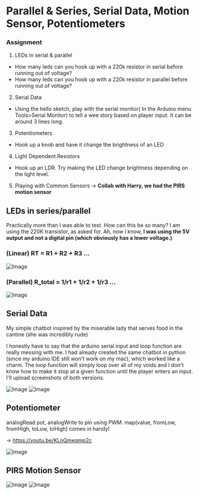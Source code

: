 # Parallel & Series, Serial Data, Motion Sensor, Potentiometers

### Assignment

1. LEDs in serial & parallel
- How many leds can you hook up with a 220k resistor in serial before running out of voltage?
- How many leds can you hook up with a 220k resistor in parallel before running out of voltage?
2. Serial Data
- Using the hello sketch, play with the serial monitor( In the Arduino menu Tools>Serial Monitor) to tell a wee story based on player input. It can be around 3 lines long.
3. Potentiometers
- Hook up a knob and have it change the brightness of an LED
4. Light Dependent Resistors
- Hook up an LDR. Try making the LED change brightness depending on the light level.
5. Playing with Common Sensors
→ __Collab with Harry, we had the PIRS motion sensor__

## LEDs in series/parallel 

Practically more than I was able to test. How can this be so many? I am using the 220K transistor, as asked for. Ah, now I know, __I was using the 5V output and not a digital pin (which obviously has a lower voltage.)__

### (Linear) RT = R1 + R2 + R3 ...

![Image](serial-led.jpg)

### (Parallel) R_total = 1/r1 + 1/r2 + 1/r3 ...

![Image](parallel-led.jpg)

## Serial Data
My simple chatbot inspired by the miserable lady that serves food in the cantine (she was incredibly rude)

I honestly have to say that the arduino serial input and loop function are really messing with me. I had already created the same chatbot in python (since my arduino IDE still won't work on my mac), which worked like a charm. The loop function will simply loop over all of my voids and I don't know how to make it stop at a given function until the player enters an input. I'll upload screenshots of both versions.

![Image](chatbot-python.png)
![Image](chatbot-ino.PNG)

## Potentiometer

analogRead pot, analogWrite to pin using PWM. map(value, fromLow, fromHigh, toLow, toHigh) comes in handy!

→ https://youtu.be/KLnQmeqmp2c

![Image](potentiometer.jpg)

## PIRS Motion Sensor

![Image](motion-sensor-1.jpg)
![Image](motion-sensor-2.jpg)
